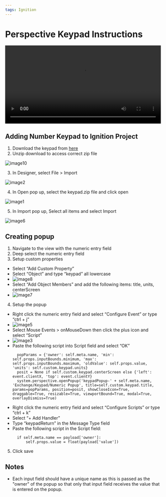 ```yaml
---
tags: Ignition
---
```


# Perspective Keypad Instructions

<video width="100%" src="https://github.com/user-attachments/assets/38f469f8-0fd3-49f7-b0ba-75ebc349f242" controls="controls">
</video>

## Adding Number Keypad to Ignition Project
1. Download the keypad from [here](https://inductiveautomation.com/exchange/2380/installation)
2. Unzip download to access correct zip file
	
 ![image10](https://github.com/user-attachments/assets/0e72774f-1098-4ef4-b734-519f16cb802c)

3. In Designer, select File > Import
	
 ![image2](https://github.com/user-attachments/assets/c563183b-6bfd-455c-9679-fa880c16bd10)

4. In Open pop up, select the keypad.zip file and click open
	
 ![image1](https://github.com/user-attachments/assets/9e590864-5606-4000-9d78-615070a5114f)

5. In Import pop up, Select all items and select Import
	
 ![image6](https://github.com/user-attachments/assets/0c77542e-a000-439f-bf84-8bbade398a04)

## Creating popup
1. Navigate to the view with the numeric entry field
2. Deep select the numeric entry field
3. Setup custom properties
  - Select “Add Custom Property”
  - Select “Object” and type “keypad” all lowercase
  - ![image8](https://github.com/user-attachments/assets/671443c0-ce60-4977-bf97-e6d5b7fd161e)
  - Select “Add Object Members” and add the following items: title, units, centerScreen
  - ![image7](https://github.com/user-attachments/assets/b5b14a87-87e0-4ee6-bbc6-4f8f7d0cacf9)

4. Setup the popup
  - Right click the numeric entry field and select “Configure Event” or type “ctrl + j”
  - ![image5](https://github.com/user-attachments/assets/b092b445-6964-4f64-a7c3-453c3220a746)
  - Select Mouse Events > onMouseDown then click the plus icon and select “Script”
  - ![image3](https://github.com/user-attachments/assets/414bff67-f0db-4a0a-8688-569abf3483ed)
  - Paste the following script into Script field and select “OK”
    ```
      popParams = {'owner': self.meta.name, 'min': self.props.inputBounds.minimum, 'max': self.props.inputBounds.maximum, 'oldValue': self.props.value, 'units': self.custom.keypad.units}
      posit = None if self.custom.keypad.centerScreen else {'left': event.clientX, 'top': event.clientY}
      system.perspective.openPopup('keypadPopup-' + self.meta.name, 'Exchange/Keypad/Numeric Popup', title=self.custom.keypad.title, params=popParams, position=posit, showCloseIcon=True, draggable=True, resizable=True, viewportBound=True, modal=True, overlayDismiss=True)
    ```
  - Right click the numeric entry field and select “Configure Scripts” or type “ctrl + k”
  - Select “+ Add Handler”
  - Type “keypadReturn” in the Message Type field
  - Paste the following script in the Script field:
    ```
      if self.meta.name == payload['owner']:
  		  self.props.value = float(payload['value'])
    ```
5. Click save

## Notes
* Each input field should have a unique name as this is passed as the "owner" of the popup so that only that input field receives the value that is entered on the popup.
